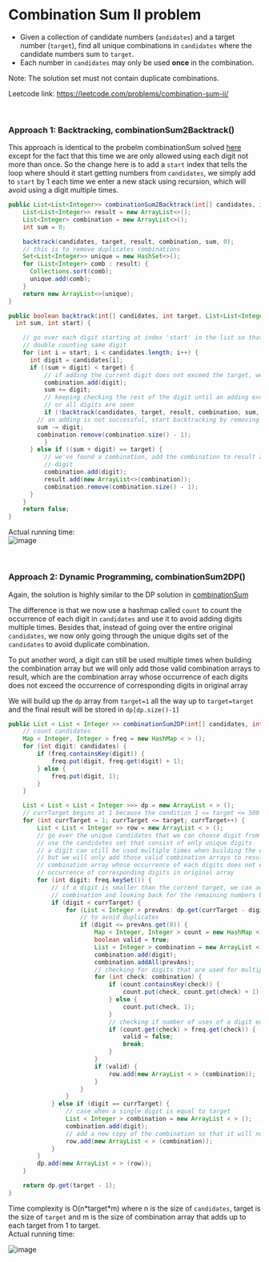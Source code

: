 # Combination Sum II problem
* Given a collection of candidate numbers (`andidates`) and a target number (`target`), find all unique combinations in `candidates` where the candidate numbers sum to `target`.
* Each number in `candidates` may only be used **once** in the combination.

Note: The solution set must not contain duplicate combinations.

Leetcode link: https://leetcode.com/problems/combination-sum-ii/

<br />

### Approach 1: Backtracking, combinationSum2Backtrack()
This approach is identical to the probelm combinationSum solved [here](https://github.com/artisan1218/LeetCode-Solution/tree/main/combinationSum) except for the fact that this time we are only allowed using each digit not more than once. So the change here is to add a `start` index that tells the loop where should it start getting numbers from `candidates`, we simply add to `start` by 1 each time we enter a new stack using recursion, which will avoid using a digit multiple times.

```java
public List<List<Integer>> combinationSum2Backtrack(int[] candidates, int target) {
    List<List<Integer>> result = new ArrayList<>();
    List<Integer> combination = new ArrayList<>();
    int sum = 0;

    backtrack(candidates, target, result, combination, sum, 0);
    // this is to remove duplicates combinations
    Set<List<Integer>> unique = new HashSet<>();
    for (List<Integer> comb : result) {
      Collections.sort(comb);
      unique.add(comb);
    }
    return new ArrayList<>(unique);
}

public boolean backtrack(int[] candidates, int target, List<List<Integer>> result, List<Integer> combination,
  int sum, int start) {

    // go over each digit starting at index 'start' in the list so that we will not
    // double counting same digit
    for (int i = start; i < candidates.length; i++) {
      int digit = candidates[i];
      if ((sum + digit) < target) {
          // if adding the current digit does not exceed the target, we can add it safely
          combination.add(digit);
          sum += digit;
          // keeping checking the rest of the digit until an adding exceeds the target
          // or all digits are seen
          if (!backtrack(candidates, target, result, combination, sum, i + 1)) {
        // an adding is not successful, start backtracking by removing the current digit
        sum -= digit;
        combination.remove(combination.size() - 1);
          }
      } else if ((sum + digit) == target) {
          // we've found a combination, add the combination to result and check the next
          // digit
          combination.add(digit);
          result.add(new ArrayList<>(combination));
          combination.remove(combination.size() - 1);
      }
    }
    return false;
}
```

Actual running time:\
![image](https://user-images.githubusercontent.com/25105806/122664169-82fcdd80-d154-11eb-9c26-ad77151a7ecf.png)


<br />

### Approach 2: Dynamic Programming, combinationSum2DP()
Again, the solution is highly similar to the DP solution in [combinationSum](https://github.com/artisan1218/LeetCode-Solution/tree/main/combinationSum)

The difference is that we now use a hashmap called `count` to count the occurrence of each digit in `candidates` and use it to avoid adding digits multiple times. Besides that, instead of going over the entire original `candidates`, we now only going through the unique digits set of the `candidates` to avoid duplicate combination.

To put another word, a digit can still be used multiple times when building the combination array but we will only add those valid combination arrays to result, which are the combination array whose occurrence of each digits does not exceed the occurrence of corresponding digits in original array

We will build up the `dp` array from `target=1` all the way up to `target=target` and the final result will be stored in `dp[dp.size()-1]`


```java
public List < List < Integer >> combinationSum2DP(int[] candidates, int target) {
    // count candidates
    Map < Integer, Integer > freq = new HashMap < > ();
    for (int digit: candidates) {
        if (freq.containsKey(digit)) {
            freq.put(digit, freq.get(digit) + 1);
        } else {
            freq.put(digit, 1);
        }
    }

    List < List < List < Integer >>> dp = new ArrayList < > ();
    // currTarget begins at 1 because the condition 1 <= target <= 500
    for (int currTarget = 1; currTarget <= target; currTarget++) {
        List < List < Integer >> row = new ArrayList < > ();
        // go over the unique candidates that we can choose digit from
        // use the candidates set that consist of only unique digits
        // a digit can still be used multiple times when building the combination array
        // but we will only add those valid combination arrays to result, which are the
        // combination array whose occurrence of each digits does not exceed the
        // occurrence of corresponding digits in original array
        for (int digit: freq.keySet()) {
            // if a digit is smaller than the current target, we can add it to current
            // combination and looking back for the remaining numbers by checking dp
            if (digit < currTarget) {
                for (List < Integer > prevAns: dp.get(currTarget - digit - 1)) {
                    // to avoid duplicates
                    if (digit <= prevAns.get(0)) {
                        Map < Integer, Integer > count = new HashMap < > ();
                        boolean valid = true;
                        List < Integer > combination = new ArrayList < > ();
                        combination.add(digit);
                        combination.addAll(prevAns);
                        // checking for digits that are used for multiple times
                        for (int check: combination) {
                            if (count.containsKey(check)) {
                                count.put(check, count.get(check) + 1);
                            } else {
                                count.put(check, 1);
                            }
                            // checking if number of uses of a digit exceeds its occurrence
                            if (count.get(check) > freq.get(check)) {
                                valid = false;
                                break;
                            }
                        }
                        if (valid) {
                            row.add(new ArrayList < > (combination));
                        }
                    }
                }
            } else if (digit == currTarget) {
                // case when a single digit is equal to target
                List < Integer > combination = new ArrayList < > ();
                combination.add(digit);
                // add a new copy of the combination so that it will not be changed
                row.add(new ArrayList < > (combination));
            }
        }
        dp.add(new ArrayList < > (row));
    }

    return dp.get(target - 1);
}
```


Time complexity is O(n\*target\*m) where n is the size of `candidates`, target is the size of `target` and m is the size of combination array that adds up to each target from 1 to target.\
Actual running time:

![image](https://user-images.githubusercontent.com/25105806/122664230-01f21600-d155-11eb-82b4-f743fdb6e73d.png)


